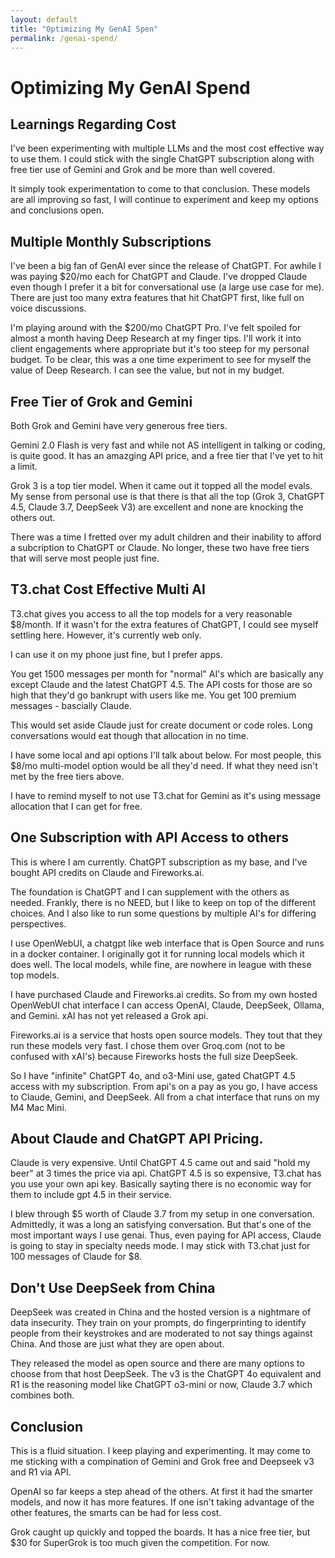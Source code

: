 ```yaml
---
layout: default
title: "Optimizing My GenAI Spen"
permalink: /genai-spend/
--- 
```


# Optimizing My GenAI Spend

## Learnings Regarding Cost 
I've been experimenting with multiple LLMs and the most cost effective way to use them.  I could stick with the single ChatGPT subscription along with free tier use of Gemini and Grok and be more than well covered.

It simply took experimentation to come to that conclusion.  These models are all improving so fast, I will continue to experiment and keep my options and conclusions open.

## Multiple Monthly Subscriptions
I've been a big fan of GenAI ever since the release of ChatGPT.  For awhile I was paying $20/mo each for ChatGPT and Claude.  I've dropped Claude even though I prefer it a bit for conversational use (a large use case for me).  There are just too many extra features that hit ChatGPT first, like full on voice discussions.

I'm playing around with the $200/mo ChatGPT Pro.  I've felt spoiled for almost a month having Deep Research at my finger tips.  I'll work it into client engagements where appropriate but it's too steep for my personal budget.  To be clear, this was a one time experiment to see for myself the value of Deep Research.  I can see the value, but not in my budget.

## Free Tier of Grok and Gemini
Both Grok and Gemini have very generous free tiers.  

Gemini 2.0 Flash is very fast and while not AS intelligent in talking or coding, is quite good.  It has an amazging API price, and a free tier that I've yet to hit a limit.

Grok 3 is a top tier model.  When it came out it topped all the model evals.  My sense from personal use is that there is that all the top (Grok 3, ChatGPT 4.5, Claude 3.7, DeepSeek V3) are excellent and none are knocking the others out.

There was a time I fretted over my adult children and their inability to afford a subcription to ChatGPT or Claude.  No longer, these two have free tiers that will serve most people just fine.

## T3.chat Cost Effective Multi AI
T3.chat gives you access to all the top models for a very reasonable $8/month.  If it wasn't for the extra features of ChatGPT, I could see myself settling here.  However, it's currently web only.

I can use it on my phone just fine, but I prefer apps. 

You get 1500 messages per month for "normal" AI's which are basically any except Claude and the latest ChatGPT 4.5.  The API costs for those are so high that they'd go bankrupt with users like me.  You get 100 premium messages - bascially Claude.  

This would set aside Claude just for create document or code roles.  Long conversations would eat though that allocation in no time.  

I have some local and api options I'll talk about below.  For most people, this $8/mo multi-model option would be all they'd need. If what they need isn't met by the free tiers above. 

I have to remind myself to not use T3.chat for Gemini as it's using message allocation that I can get for free.


## One Subscription with API Access to others
This is where I am currently.  ChatGPT subscription as my base, and I've bought API credits on Claude and Fireworks.ai.

The foundation is ChatGPT and I can supplement with the others as needed.  Frankly, there is no NEED, but I like to keep on top of the different choices.  And I also like to run some questions by multiple AI's for differing perspectives.

I use OpenWebUI, a chatgpt like web interface that is Open Source and runs in a docker container.  I originally got it for running local models which it does well.  The local models, while fine, are nowhere in league with these top models. 

I have purchased Claude and Fireworks.ai credits.  So from my own hosted OpenWebUI chat interface I can access OpenAI, Claude, DeepSeek, Ollama, and Gemini.  xAI has not yet released a Grok api.

Fireworks.ai is a service that hosts open source models. They tout that they run these models very fast.  I chose them over Groq.com (not to be confused with xAI's) because Fireworks hosts the full size DeepSeek. 

So I have "infinite" ChatGPT 4o, and o3-Mini use, gated ChatGPT 4.5 access with my subscription.  From api's on a pay as you go, I have access to Claude, Gemini, and DeepSeek.  All from a chat interface that runs on my M4 Mac Mini.

## About Claude and ChatGPT API Pricing.
Claude is very expensive.  Until ChatGPT 4.5 came out and said "hold my beer" at 3 times the price via api. ChatGPT 4.5 is so expensive, T3.chat has you use your own api key.  Basically sayting there is no economic way for them to include gpt 4.5 in their service. 

I blew through $5 worth of Claude 3.7 from my setup in one conversation.  Admittedly, it was a long an satisfying conversation.  But that's one of the most important ways I use genai.  Thus, even paying for API access, Claude is going to stay in specialty needs mode.  I may stick with T3.chat just for 100 messages of Claude for $8.

## Don't Use DeepSeek from China
DeepSeek was created in China and the hosted version is a nightmare of data insecurity.  They train on your prompts, do fingerprinting to identify people from their keystrokes and are moderated to not say things against China.  And those are just what they are open about.

They released the model as open source and there are many options to choose from that host DeepSeek.  The v3 is the ChatGPT 4o equivalent and R1 is the reasoning model like ChatGPT o3-mini or now, Claude 3.7 which combines both.

## Conclusion
This is a fluid situation.  I keep playing and experimenting.  It may come to me sticking with a compination of Gemini and Grok free and Deepseek v3 and R1 via API.

OpenAI so far keeps a step ahead of the others. At first it had the smarter models, and now it has more features. If one isn't taking advantage of the other features, the smarts can be had for less cost.

Grok caught up quickly and topped the boards.  It has a nice free tier, but $30 for SuperGrok is too much given the competition. For now.
